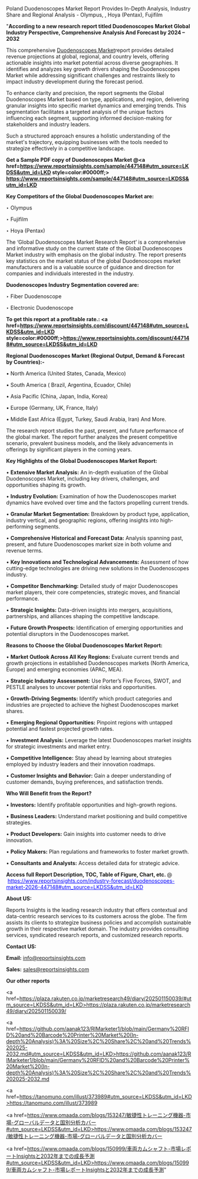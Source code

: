 Poland Duodenoscopes Market Report Provides In-Depth Analysis, Industry Share and Regional Analysis - Olympus, , Hoya (Pentax), Fujifilm

"<strong>According to a new research report titled Duodenoscopes Market Global Industry Perspective, Comprehensive Analysis And Forecast by 2024 – 2032</strong>

This comprehensive <a href=https://www.reportsinsights.com/sample/447148>Duodenoscopes Market</a>report provides detailed revenue projections at global, regional, and country levels, offering actionable insights into market potential across diverse geographies. It identifies and analyzes key growth drivers shaping the Duodenoscopes Market while addressing significant challenges and restraints likely to impact industry development during the forecast period.

To enhance clarity and precision, the report segments the Global Duodenoscopes Market based on type, applications, and region, delivering granular insights into specific market dynamics and emerging trends. This segmentation facilitates a targeted analysis of the unique factors influencing each segment, supporting informed decision-making for stakeholders and industry leaders.

Such a structured approach ensures a holistic understanding of the market's trajectory, equipping businesses with the tools needed to strategize effectively in a competitive landscape.

<strong>Get a Sample PDF copy of Duodenoscopes Market </strong><strong>@<a href=https://www.reportsinsights.com/sample/447148#utm_source=LKDSS&utm_id=LKD style=color:#0000ff;> https://www.reportsinsights.com/sample/447148#utm_source=LKDSS&utm_id=LKD</a></strong></font>

<strong>Key Competitors of the Global Duodenoscopes Market are:</strong>

‣ Olympus

‣ Fujifilm

‣ Hoya (Pentax)

The ‘Global Duodenoscopes Market Research Report’ is a comprehensive and informative study on the current state of the Global Duodenoscopes Market industry with emphasis on the global industry. The report presents key statistics on the market status of the global Duodenoscopes market manufacturers and is a valuable source of guidance and direction for companies and individuals interested in the industry.

<strong>Duodenoscopes Industry Segmentation covered are:</strong>

‣ Fiber Duodenoscope

‣ Electronic Duodenoscope

<strong>To get this report at a profitable rate.: <a href=https://www.reportsinsights.com/discount/447148#utm_source=LKDSS&utm_id=LKD style=color:#0000ff;>https://www.reportsinsights.com/discount/447148#utm_source=LKDSS&utm_id=LKD</a></strong></font>

<strong>Regional Duodenoscopes Market (Regional Output, Demand &amp; Forecast by Countries):-</strong>

• North America (United States, Canada, Mexico)

• South America ( Brazil, Argentina, Ecuador, Chile)

• Asia Pacific (China, Japan, India, Korea)

• Europe (Germany, UK, France, Italy)

• Middle East Africa (Egypt, Turkey, Saudi Arabia, Iran) And More.

The research report studies the past, present, and future performance of the global market. The report further analyzes the present competitive scenario, prevalent business models, and the likely advancements in offerings by significant players in the coming years.

<strong>Key Highlights of the Global Duodenoscopes Market Report:</strong>

• <strong>Extensive Market Analysis:</strong> An in-depth evaluation of the Global Duodenoscopes Market, including key drivers, challenges, and opportunities shaping its growth.

• <strong>Industry Evolution:</strong> Examination of how the Duodenoscopes market dynamics have evolved over time and the factors propelling current trends.

• <strong>Granular Market Segmentation:</strong> Breakdown by product type, application, industry vertical, and geographic regions, offering insights into high-performing segments.

• <strong>Comprehensive Historical and Forecast Data:</strong> Analysis spanning past, present, and future Duodenoscopes market size in both volume and revenue terms.

• <strong>Key Innovations and Technological Advancements:</strong> Assessment of how cutting-edge technologies are driving new solutions in the Duodenoscopes industry.

• <strong>Competitor Benchmarking:</strong> Detailed study of major Duodenoscopes market players, their core competencies, strategic moves, and financial performance.

• <strong>Strategic Insights:</strong> Data-driven insights into mergers, acquisitions, partnerships, and alliances shaping the competitive landscape.

• <strong>Future Growth Prospects:</strong> Identification of emerging opportunities and potential disruptors in the Duodenoscopes market.

<strong>Reasons to Choose the Global Duodenoscopes Market Report:</strong>

• <strong>Market Outlook Across All Key Regions:</strong> Evaluate current trends and growth projections in established Duodenoscopes markets (North America, Europe) and emerging economies (APAC, MEA).

• <strong>Strategic Industry Assessment:</strong> Use Porter’s Five Forces, SWOT, and PESTLE analyses to uncover potential risks and opportunities.

• <strong>Growth-Driving Segments:</strong> Identify which product categories and industries are projected to achieve the highest Duodenoscopes market shares.

• <strong>Emerging Regional Opportunities:</strong> Pinpoint regions with untapped potential and fastest projected growth rates.

• <strong>Investment Analysis:</strong> Leverage the latest Duodenoscopes market insights for strategic investments and market entry.

• <strong>Competitive Intelligence:</strong> Stay ahead by learning about strategies employed by industry leaders and their innovation roadmaps.

• <strong>Customer Insights and Behavior:</strong> Gain a deeper understanding of customer demands, buying preferences, and satisfaction trends.

<strong>Who Will Benefit from the Report?</strong>

• <strong>Investors:</strong> Identify profitable opportunities and high-growth regions.

• <strong>Business Leaders:</strong> Understand market positioning and build competitive strategies.

• <strong>Product Developers:</strong> Gain insights into customer needs to drive innovation.

• <strong>Policy Makers:</strong> Plan regulations and frameworks to foster market growth.

• <strong>Consultants and Analysts:</strong> Access detailed data for strategic advice.
</ul>
<strong>Access full Report Description, TOC, Table of Figure, Chart, etc. </strong>@  <a href=https://www.reportsinsights.com/industry-forecast/duodenoscopes-market-2026-447148#utm_source=LKDSS&utm_id=LKD style=color:#0000ff;>https://www.reportsinsights.com/industry-forecast/duodenoscopes-market-2026-447148#utm_source=LKDSS&utm_id=LKD</a></font>

<strong><strong>About US</strong>:</strong>

Reports Insights is the leading research industry that offers contextual and data-centric research services to its customers across the globe. The firm assists its clients to strategize business policies and accomplish sustainable growth in their respective market domain. The industry provides consulting services, syndicated research reports, and customized research reports.

<strong>Contact US:</strong>

<p class=""""><b>Email:</b> <a href=mailto:info@reportsinsights.com>info@reportsinsights.com</a></p>
<p class=""""><b>Sales:</b> <a href=mailto:sales@reportsinsights.com>sales@reportsinsights.com</a></p>

<strong>Our other reports</strong>

<a href=https://plaza.rakuten.co.jp/marketresearch49/diary/202501150039/#utm_source=LKDSS&utm_id=LKD>https://plaza.rakuten.co.jp/marketresearch49/diary/202501150039/</a>

<a href=https://github.com/aanak123/RIMarketer1/blob/main/Germany%20RFID%20and%20Barcode%20Printer%20Market%20(In-depth%20Analysis)%3A%20Size%2C%20Share%2C%20and%20Trends%202025-2032.md#utm_source=LKDSS&utm_id=LKD>https://github.com/aanak123/RIMarketer1/blob/main/Germany%20RFID%20and%20Barcode%20Printer%20Market%20(In-depth%20Analysis)%3A%20Size%2C%20Share%2C%20and%20Trends%202025-2032.md</a>

<a href=https://tanomuno.com/illust/373989#utm_source=LKDSS&utm_id=LKD>https://tanomuno.com/illust/373989</a>

<a href=https://www.omaada.com/blogs/153247/敏捷性トレーニング機器-市場-グローバルデータと国別分析カバー#utm_source=LKDSS&utm_id=LKD>https://www.omaada.com/blogs/153247/敏捷性トレーニング機器-市場-グローバルデータと国別分析カバー</a>

<a href=https://www.omaada.com/blogs/150999/車両カムシャフト-市場レポートInsightsと2032年までの成長予測#utm_source=LKDSS&utm_id=LKD>https://www.omaada.com/blogs/150999/車両カムシャフト-市場レポートInsightsと2032年までの成長予測</a>"
